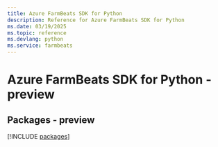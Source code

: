 ```yaml
---
title: Azure FarmBeats SDK for Python
description: Reference for Azure FarmBeats SDK for Python
ms.date: 03/19/2025
ms.topic: reference
ms.devlang: python
ms.service: farmbeats
---
```

# Azure FarmBeats SDK for Python - preview
## Packages - preview
[!INCLUDE [packages](farmbeats-index.md)]
